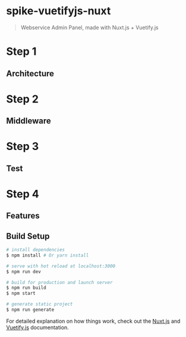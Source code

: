 # spike-vuetifyjs-nuxt

> Webservice Admin Panel, made with Nuxt.js + Vuetify.js

# Step 1
## Architecture

# Step 2
## Middleware

# Step 3
## Test

# Step 4
## Features 



## Build Setup

``` bash
# install dependencies
$ npm install # Or yarn install

# serve with hot reload at localhost:3000
$ npm run dev

# build for production and launch server
$ npm run build
$ npm start

# generate static project
$ npm run generate
```

For detailed explanation on how things work, check out the [Nuxt.js](https://github.com/nuxt/nuxt.js) and [Vuetify.js](https://vuetifyjs.com/) documentation.
